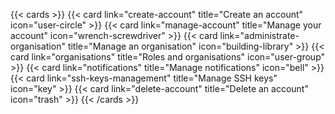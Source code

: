 
{{< cards >}}
  {{< card link="create-account" title="Create an account" icon="user-circle" >}}
  {{< card link="manage-account" title="Manage your account" icon="wrench-screwdriver" >}}
  {{< card link="administrate-organisation" title="Manage an organisation" icon="building-library" >}}
  {{< card link="organisations" title="Roles and organisations" icon="user-group" >}}
  {{< card link="notifications" title="Manage notifications" icon="bell" >}}
  {{< card link="ssh-keys-management" title="Manage SSH keys" icon="key" >}}
  {{< card link="delete-account" title="Delete an account" icon="trash" >}}
{{< /cards >}}


